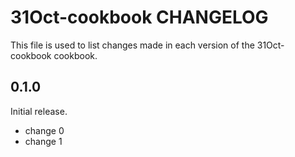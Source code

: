 # 31Oct-cookbook CHANGELOG

This file is used to list changes made in each version of the 31Oct-cookbook cookbook.

## 0.1.0

Initial release.

- change 0
- change 1
